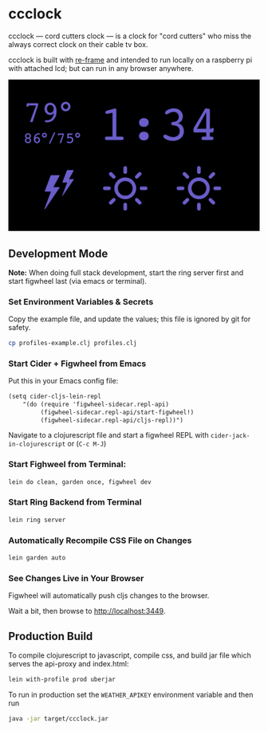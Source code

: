 # ccclock

ccclock — cord cutters clock — is a clock for "cord cutters" who miss the always correct clock on their cable tv box. 

ccclock is built with [re-frame](https://github.com/Day8/re-frame) and intended to run locally on a raspberry pi with attached lcd; but can run in any browser anywhere.

![ccclock demo](ccclock-demo.png)

## Development Mode

**Note:** When doing full stack development, start the ring server first and start figwheel last (via emacs or terminal).

### Set Environment Variables & Secrets

Copy the example file, and update the values; this file is ignored by git for safety.

```sh
cp profiles-example.clj profiles.clj
```

### Start Cider + Figwheel from Emacs

Put this in your Emacs config file:

```emacs-lisp
(setq cider-cljs-lein-repl
	"(do (require 'figwheel-sidecar.repl-api)
         (figwheel-sidecar.repl-api/start-figwheel!)
         (figwheel-sidecar.repl-api/cljs-repl))")
```

Navigate to a clojurescript file and start a figwheel REPL with `cider-jack-in-clojurescript` or (`C-c M-J`)

### Start Fighweel from Terminal:

```sh
lein do clean, garden once, figwheel dev
```

### Start Ring Backend from Terminal

```sh
lein ring server
```

### Automatically Recompile CSS File on Changes

```sh
lein garden auto
```

### See Changes Live in Your Browser

Figwheel will automatically push cljs changes to the browser.

Wait a bit, then browse to [http://localhost:3449](http://localhost:3449).

## Production Build


To compile clojurescript to javascript, compile css, and build jar file which serves the api-proxy and index.html:

```sh
lein with-profile prod uberjar
```

To run in production set the `WEATHER_APIKEY` environment variable and then run

```sh
java -jar target/ccclock.jar
```
